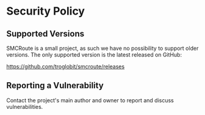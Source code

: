 # Security Policy

## Supported Versions

SMCRoute is a small project, as such we have no possibility to support older versions.
The only supported version is the latest released on GitHub:

<https://github.com/troglobit/smcroute/releases>

## Reporting a Vulnerability

Contact the project's main author and owner to report and discuss vulnerabilities.
